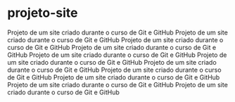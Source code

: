 # projeto-site
 Projeto de um site criado durante o curso de Git e GitHub
Projeto de um site criado durante o curso de Git e GitHub
Projeto de um site criado durante o curso de Git e GitHub
Projeto de um site criado durante o curso de Git e GitHub
Projeto de um site criado durante o curso de Git e GitHub
Projeto de um site criado durante o curso de Git e GitHub
Projeto de um site criado durante o curso de Git e GitHub
Projeto de um site criado durante o curso de Git e GitHub
Projeto de um site criado durante o curso de Git e GitHub
Projeto de um site criado durante o curso de Git e GitHub
Projeto de um site criado durante o curso de Git e GitHub
